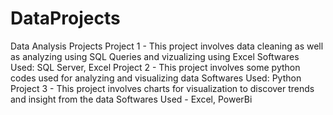 # DataProjects
Data Analysis Projects
Project 1 - This project involves data cleaning as well as analyzing using SQL Queries and vizualizing using Excel
Softwares Used: SQL Server, Excel
Project 2 - This project involves some python codes used for analyzing and visualizing data
Softwares Used: Python
Project 3 - This project involves charts for visualization to discover trends and insight from the data
Softwares Used - Excel, PowerBi
